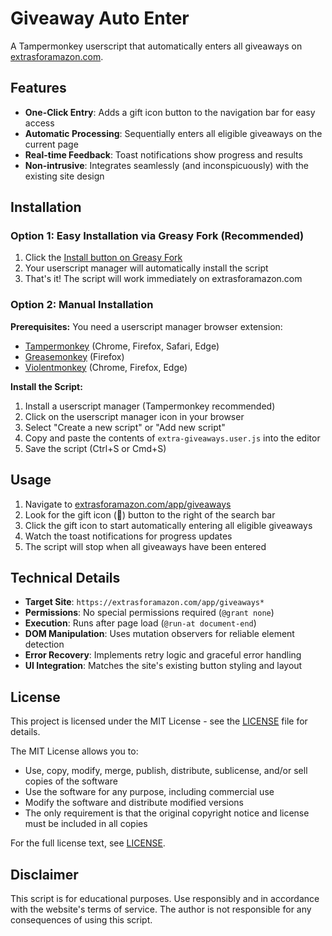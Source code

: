 # Giveaway Auto Enter

A Tampermonkey userscript that automatically enters all giveaways on [extrasforamazon.com](extrasforamazon.com).

## Features

- **One-Click Entry**: Adds a gift icon button to the navigation bar for easy access
- **Automatic Processing**: Sequentially enters all eligible giveaways on the current page
- **Real-time Feedback**: Toast notifications show progress and results
- **Non-intrusive**: Integrates seamlessly (and inconspicuously) with the existing site design

## Installation

### Option 1: Easy Installation via Greasy Fork (Recommended)
1. Click the [Install button on Greasy Fork](https://greasyfork.org/en/scripts/547667-giveaway-auto-enter)
2. Your userscript manager will automatically install the script
3. That's it! The script will work immediately on extrasforamazon.com

### Option 2: Manual Installation
**Prerequisites:**
You need a userscript manager browser extension:
- [Tampermonkey](https://www.tampermonkey.net/) (Chrome, Firefox, Safari, Edge)
- [Greasemonkey](https://www.greasespot.net/) (Firefox)
- [Violentmonkey](https://violentmonkey.github.io/) (Chrome, Firefox, Edge)

**Install the Script:**
1. Install a userscript manager (Tampermonkey recommended)
2. Click on the userscript manager icon in your browser
3. Select "Create a new script" or "Add new script"
4. Copy and paste the contents of `extra-giveaways.user.js` into the editor
5. Save the script (Ctrl+S or Cmd+S)

## Usage

1. Navigate to [extrasforamazon.com/app/giveaways](https://extrasforamazon.com/app/giveaways)
2. Look for the gift icon (🎁) button to the right of the search bar
3. Click the gift icon to start automatically entering all eligible giveaways
4. Watch the toast notifications for progress updates
5. The script will stop when all giveaways have been entered

## Technical Details

- **Target Site**: `https://extrasforamazon.com/app/giveaways*`
- **Permissions**: No special permissions required (`@grant none`)
- **Execution**: Runs after page load (`@run-at document-end`)
- **DOM Manipulation**: Uses mutation observers for reliable element detection
- **Error Recovery**: Implements retry logic and graceful error handling
- **UI Integration**: Matches the site's existing button styling and layout

## License

This project is licensed under the MIT License - see the [LICENSE](LICENSE) file for details.

The MIT License allows you to:
- Use, copy, modify, merge, publish, distribute, sublicense, and/or sell copies of the software
- Use the software for any purpose, including commercial use
- Modify the software and distribute modified versions
- The only requirement is that the original copyright notice and license must be included in all copies

For the full license text, see [LICENSE](LICENSE).

## Disclaimer

This script is for educational purposes. Use responsibly and in accordance with the website's terms of service. The author is not responsible for any consequences of using this script.